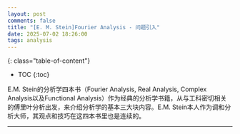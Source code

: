 ```yaml
---
layout: post
comments: false
title: "[E. M. Stein]Fourier Analysis - 问题引入"
date: 2025-07-02 18:26:00
tags: analysis
---
```


<!--more-->

{: class="table-of-content"}
* TOC
{:toc}

E.M. Stein的分析学四本书（Fourier Analysis, Real Analysis, Complex Analysis以及Functional Analysis）作为经典的分析学书籍，从与工科密切相关的傅里叶分析出发，来介绍分析学的基本三大块内容。E.M. Stein本人作为调和分析大师，其观点和技巧在这四本书里也是连续的。




---
